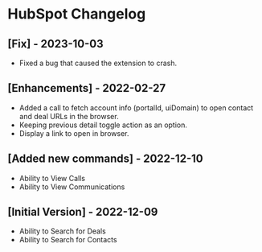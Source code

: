 # HubSpot Changelog

## [Fix] - 2023-10-03

- Fixed a bug that caused the extension to crash.

## [Enhancements] - 2022-02-27

- Added a call to fetch account info (portalId, uiDomain) to open contact and deal URLs in the browser.
- Keeping previous detail toggle action as an option.
- Display a link to open in browser.

## [Added new commands] - 2022-12-10

- Ability to View Calls
- Ability to View Communications

## [Initial Version] - 2022-12-09

- Ability to Search for Deals
- Ability to Search for Contacts
